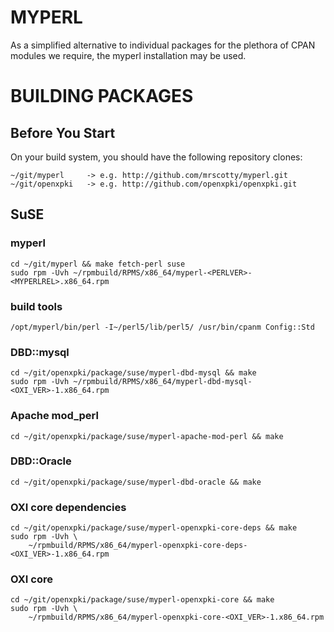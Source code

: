 # MYPERL

As a simplified alternative to individual packages for the plethora of
CPAN modules we require, the myperl installation may be used.

# BUILDING PACKAGES

## Before You Start

On your build system, you should have the following repository clones:

    ~/git/myperl     -> e.g. http://github.com/mrscotty/myperl.git
    ~/git/openxpki   -> e.g. http://github.com/openxpki/openxpki.git

## SuSE

### myperl

    cd ~/git/myperl && make fetch-perl suse
    sudo rpm -Uvh ~/rpmbuild/RPMS/x86_64/myperl-<PERLVER>-<MYPERLREL>.x86_64.rpm

### build tools

    /opt/myperl/bin/perl -I~/perl5/lib/perl5/ /usr/bin/cpanm Config::Std


### DBD::mysql

    cd ~/git/openxpki/package/suse/myperl-dbd-mysql && make 
    sudo rpm -Uvh ~/rpmbuild/RPMS/x86_64/myperl-dbd-mysql-<OXI_VER>-1.x86_64.rpm

### Apache mod\_perl
    
    cd ~/git/openxpki/package/suse/myperl-apache-mod-perl && make 
    
### DBD::Oracle

    cd ~/git/openxpki/package/suse/myperl-dbd-oracle && make 

### OXI core dependencies

    cd ~/git/openxpki/package/suse/myperl-openxpki-core-deps && make 
    sudo rpm -Uvh \
        ~/rpmbuild/RPMS/x86_64/myperl-openxpki-core-deps-<OXI_VER>-1.x86_64.rpm

### OXI core

    cd ~/git/openxpki/package/suse/myperl-openxpki-core && make 
    sudo rpm -Uvh \
        ~/rpmbuild/RPMS/x86_64/myperl-openxpki-core-<OXI_VER>-1.x86_64.rpm
    


